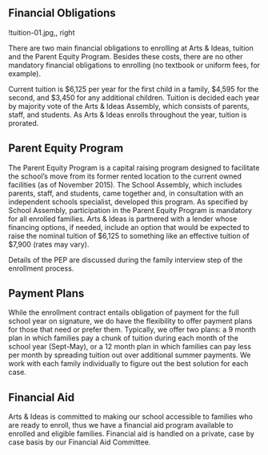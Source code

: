 Financial Obligations 
---

!tuition-01.jpg,, right

There are two main financial obligations to enrolling at Arts & Ideas, tuition
and the Parent Equity Program. Besides these costs, there are no other
mandatory financial obligations to enrolling (no textbook or uniform fees, for
example).

Current tuition is $6,125 per year for the first child in a family, $4,595
 for the second, and $3,450 for any additional children. Tuition is decided
 each year by majority vote of the Arts & Ideas Assembly, which consists of
 parents, staff, and students. As Arts & Ideas enrolls throughout the year,
 tuition is prorated.

## Parent Equity Program

The Parent Equity Program is a capital raising program designed to facilitate
the school’s move from its former rented location to the current owned
facilities (as of November 2015). The School Assembly, which includes parents,
staff, and students, came together and, in consultation with an independent
schools specialist, developed this program. As specified by School Assembly,
participation in the Parent Equity Program is mandatory for all enrolled
families. Arts & Ideas is partnered with a lender whose
financing options, if needed, include an option that would be expected to
raise the nominal tuition of $6,125 to something like an effective tuition of
$7,900 (rates may vary).

Details of the PEP are discussed during the family interview step of
the enrollment process. 

## Payment Plans

While the enrollment contract entails obligation of payment for the full
school year on signature, we do have the flexibility to offer payment plans
for those that need or prefer them. Typically, we offer two plans: a 9 month
plan in which families pay a chunk of tuition during each month of the school
year (Sept-May), or a 12 month plan in which families can pay less per month
by spreading tuition out over additional summer payments. We work with each
family individually to figure out the best solution for each case.

## Financial Aid

Arts & Ideas is committed to making our school accessible to families who are
ready to enroll, thus we have a financial aid program available to enrolled
and eligible families. Financial aid is handled on a private, case by case
basis by our Financial Aid Committee.

